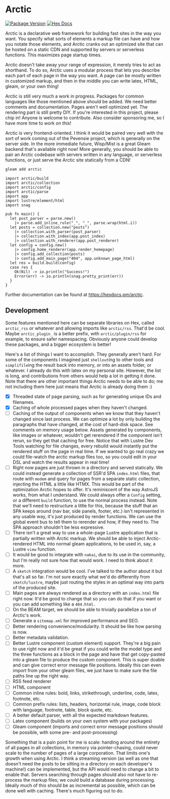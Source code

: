 # Arctic

[![Package Version](https://img.shields.io/hexpm/v/arctic)](https://hex.pm/packages/arctic)
[![Hex Docs](https://img.shields.io/badge/hex-docs-ffaff3)](https://hexdocs.pm/arctic/)

Arctic is a declarative web framework for building fast sites in the way you want. You specify what sorts of elements a markup file can have and how you notate those elements, and Arctic cranks out an optimized site that can be hosted on a static CDN and supported by servers or serverless functions. This maximizes page startup times.

Arctic doesn't take away your range of expression, it merely tries to act as shorthand. To do so, Arctic uses a modular process that lets you describe each part of each page in the way you want. A page can be mostly written in customized markup, and then in the middle you can write latex, HTML, gleam, or your own thing!

Arctic is still very much a work in progress. Packages for common languages like those mentioned above should be added. We need better comments and documentation. Pages aren't well optimized yet. The rendering part is still pretty DIY. If you're interested in this project, please chip in! Anyone is welcome to contribute. Also consider sponsoring me, so I have more time to work on this!

Arctic is very frontend-oriented. I think it would be paired very well with the sort of work coming out of the Pevensie project, which is generally on the server side. In the more immediate future, Wisp/Mist is a great Gleam backend that's available right now! More generally, you should be able to pair an Arctic codebase with servers written in any language, or serverless functions, or just serve the Arctic site statically from a CDN!

```sh
gleam add arctic
```
```gleam
import arctic/build
import arctic/collection
import arctic/config
import arctic/parse
import app
import lustre/element/html
import snag

pub fn main() {
  let post_parser = parse.new()
    |> parse.add_inline_rule("_", "_", parse.wrap(html.i))
  let posts = collection.new("posts")
    |> collection.with_parser(post_parser)
    |> collection.with_index(app.post_index)
    |> collection.with_renderer(app.post_renderer)
  let config = config.new()
    |> config.home_renderer(app.render_homepage)
    |> config.add_collection(posts)
    |> config.add_main_page("404", app.unknown_page_html)
  let res = build.build(config)
  case res {
    Ok(Nil) -> io.println("Success!")
    Error(err) -> io.println(snag.pretty_print(err))
  }
}
```

Further documentation can be found at <https://hexdocs.pm/arctic>.

## Development
Some features mentioned here can be separate libraries on Hex, called `arctic_rss` or whatever and allowing imports like `arctic/rss`. That'd be cool. Maybe `arctic_plugin_` is a better prefix, with `arctic/plugin/rss` for example, to ensure safer namespacing. Obviously anyone could develop these packages, and a bigger ecosystem is better!

Here's a list of things I want to accomplish. They generally aren't hard. For some of the components I imagined just `shellout`ing to other tools and `simplifile`ing the result back into memory, or into an assets folder, or whatever. I already do this with latex on my personal site. However, the list is long, and contributions from others would help a lot in getting it done. Note that there are other important things Arctic needs to be able to do; me not including them here just means that Arctic is already doing them :)

 - [x] Threaded state of page parsing, such as for generating unique IDs and filenames.
 - [x] Caching of whole processed pages when they haven't changed.
 - [ ] Caching of the output of components when we know that they haven't changed since last process. We can optimize a lot by only building the paragraphs that have changed, at the cost of hard-disk space. See comments on memory usage below. Assets generated by components, like images or whatever, wouldn't get rerendered if the component isn't rerun, so they get that caching for free. Notice that with Lustre Dev Tools watching for file changes, every rebuild would instantly put the rendered stuff on the page in real time. If we wanted to go real crazy we could file-watch the arctic markup files too, so you could edit in your DSL and watch the results appear in real time!
 - [ ] Right now pages are just thrown in a directory and served statically. We could instead generate a collection of SSR'd SPA `index.html` files, that route with `modem` and query for pages from a separate static collection, injecting the HTML a little like HTMX. This would be part of the optimization Arctic hopes to offer. It's reminiscent of the way AstroJS works, from what I understand. We could always offer a `Config` setting, or a different `build` function, to use the normal process instead. Note that we'll need to restructure a little for this, because the stuff that an SPA keeps around (nav bar, side panels, footer, etc.) isn't represented in any usable way, it's just produced by render functions. We can use the global event bus to tell them to rerender and how, if they need to. The SPA approach shouldn't be less expressive.
 - [ ] There isn't a great way to use a whole-page Lustre application that is partially written with Arctic markup. We should be able to inject Arctic-rendered HTML into normal gleam applications, to be used in, say, a Lustre `view` function.
 - [ ] It would be good to integrate with `nakai`, due to its use in the community, but I'm really not sure how that would work. I need to think about it more.
 - [ ] A `sketch` integration would be cool. I've talked to the author about it but that's all so far. I'm not sure exactly what we'd do differently from `sketch/lustre`, maybe just routing the styles in an optimal way into parts of the produced site.
 - [ ] Main pages are always rendered as a directory with an `index.html` file right now. It'd be good to change that so you can do that if you want or you can add something like a `404.html`.
 - [ ] On the BEAM target, we should be able to trivially parallelize a ton of Arctic's work.
 - [ ] Generate a `sitemap.xml` for improved performance and SEO.
 - [ ] Better rendering convenience/modularity. It should be like how parsing is now.
 - [ ] Better metadata validation.
 - [ ] Better Lustre component (custom element) support. They're a big pain to use right now and it'd be great if you could write the model type and the three functions as a block in the page and have that get copy-pasted into a gleam file to produce the custom component. This is super doable and can give correct error message file positions. Ideally this can even import from your other gleam files, we just have to make sure the file paths line up the right way.
 - [ ] RSS feed renderer
 - [ ] HTML component
 - [ ] Common inline rules: bold, links, strikethrough, underline, code, latex, footnote, etc.
 - [ ] Common prefix rules: lists, headers, horizontal rule, image, code block with language, footnote, table, block quote, etc.
 - [ ] A better default parser, with all the expected markdown features.
 - [ ] Latex component (builds on your own system with your packages)
 - [ ] Gleam component (imports and correct error message positions should be possible, with some pre- and post-processing)

Something that is a pain point for me is scale: handing around the entirety of all pages in all collections, in memory via pointer-chasing, could never scale to the number of pages of a large corporation. That limits one's growth when using Arctic. I think a streaming version (as well as one that doesn't need the posts to be sitting in a directory on each developer's machine!) can be implemented, but the API would need to change a bit to enable that. Servers searching through pages should also not have to re-process the markup files; we could build a database during processing. Ideally much of this should be as incremental as possible, which can be done well with caching. There's much figuring out to do.
